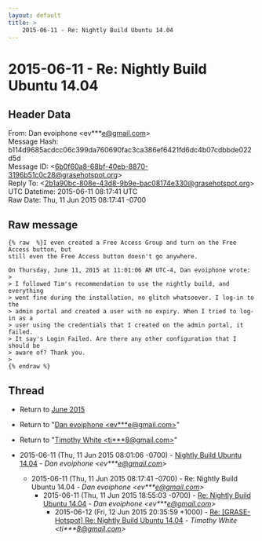 ```yaml
---
layout: default
title: >
    2015-06-11 - Re: Nightly Build Ubuntu 14.04
---
```


# 2015-06-11 - Re: Nightly Build Ubuntu 14.04

## Header Data

From: Dan evoiphone \<ev***e@gmail.com\><br>
Message Hash: b114d9685acdcc06c399da760690fac3ca386ef6421fd6dc4b07cdbbde022d5d<br>
Message ID: \<6b0f60a8-68bf-40eb-8870-3196b51c0c28@grasehotspot.org\><br>
Reply To: \<2b1a90bc-808e-43d8-9b9e-bac08174e330@grasehotspot.org\><br>
UTC Datetime: 2015-06-11 08:17:41 UTC<br>
Raw Date: Thu, 11 Jun 2015 08:17:41 -0700<br>

## Raw message

```
{% raw  %}I even created a Free Access Group and turn on the Free Access button, but 
still even the Free Access button doesn't go anywhere.

On Thursday, June 11, 2015 at 11:01:06 AM UTC-4, Dan evoiphone wrote:
>
> I followed Tim's recommendation to use the nightly build, and everything 
> went fine during the installation, no glitch whatsoever. I log-in to the 
> admin portal and created a user with no expiry. When I tried to log-in as a 
> user using the credentials that I created on the admin portal, it failed. 
> It say's Login Failed. Are there any other configuration that I should be 
> aware of? Thank you.
>
{% endraw %}
```

## Thread

+ Return to [June 2015](/archive/2015/06)

+ Return to "[Dan evoiphone <ev***e<span>@</span>gmail.com>](/authors/ev___e_at_gmail_com)"
+ Return to "[Timothy White <ti***8<span>@</span>gmail.com>](/authors/ti___8_at_gmail_com)"

+ 2015-06-11 (Thu, 11 Jun 2015 08:01:06 -0700) - [Nightly Build Ubuntu 14.04](/archive/2015/06/02987e4ffe843e73d6db5a10a2f55d0d017afb3034b0eb8debace5feae0e48fe) - _Dan evoiphone \<ev***e@gmail.com\>_
  + 2015-06-11 (Thu, 11 Jun 2015 08:17:41 -0700) - Re: Nightly Build Ubuntu 14.04 - _Dan evoiphone \<ev***e@gmail.com\>_
    + 2015-06-11 (Thu, 11 Jun 2015 18:55:03 -0700) - [Re: Nightly Build Ubuntu 14.04](/archive/2015/06/bd091443e870a261f6318b7a088ac2929b387a5162c96d441225ae1fba431a2a) - _Dan evoiphone \<ev***e@gmail.com\>_
      + 2015-06-12 (Fri, 12 Jun 2015 20:35:59 +1000) - [Re: [GRASE-Hotspot] Re: Nightly Build Ubuntu 14.04](/archive/2015/06/2e499b4154791aa5b2001262313f96d367bcaa87cd0a64b429ac633baeaf8697) - _Timothy White \<ti***8@gmail.com\>_

